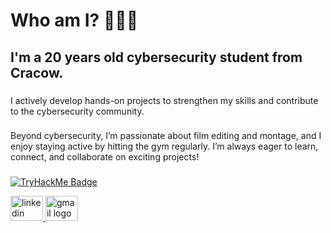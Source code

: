 <h1 align="left">Who am I? 👨🏼‍💻</h1>

<h2 align="left">I'm a 20 years old cybersecurity student from Cracow.</h2>

###

<p align="left">I actively develop hands-on projects to strengthen my skills and contribute to the cybersecurity community.</p>

###

<p align="left">Beyond cybersecurity, I’m passionate about film editing and montage, and I enjoy staying active by hitting the gym regularly. I’m always eager to learn, connect, and collaborate on exciting projects!</p>

###
[![TryHackMe Badge](https://i.ibb.co/dTW8zBj/xx.png)](https://tryhackme.com/p/0dexster)

<div align="left">
  <a href="https://www.linkedin.com/in/oskar-chudoba-474849340/" target="_blank">
    <img src="https://raw.githubusercontent.com/maurodesouza/profile-readme-generator/master/src/assets/icons/social/linkedin/default.svg" width="52" height="40" alt="linkedin logo"  />
  </a>
  <a href="mailto:oskarchudoba@gmail.com" target="_blank">
    <img src="https://raw.githubusercontent.com/maurodesouza/profile-readme-generator/master/src/assets/icons/social/gmail/default.svg" width="52" height="40" alt="gmail logo"  />
  </a>
</div>


